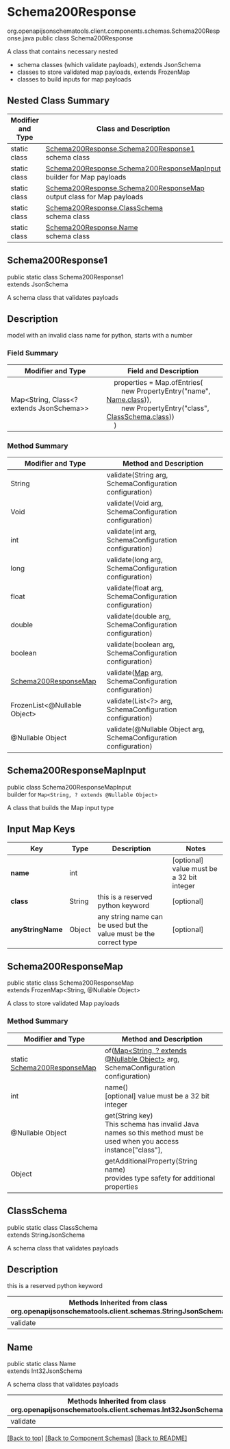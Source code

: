 # Schema200Response
org.openapijsonschematools.client.components.schemas.Schema200Response.java
public class Schema200Response

A class that contains necessary nested
- schema classes (which validate payloads), extends JsonSchema
- classes to store validated map payloads, extends FrozenMap
- classes to build inputs for map payloads

## Nested Class Summary
| Modifier and Type | Class and Description |
| ----------------- | ---------------------- |
| static class | [Schema200Response.Schema200Response1](#schema200response1)<br> schema class |
| static class | [Schema200Response.Schema200ResponseMapInput](#schema200responsemapinput)<br> builder for Map payloads |
| static class | [Schema200Response.Schema200ResponseMap](#schema200responsemap)<br> output class for Map payloads |
| static class | [Schema200Response.ClassSchema](#classschema)<br> schema class |
| static class | [Schema200Response.Name](#name)<br> schema class |

## Schema200Response1
public static class Schema200Response1<br>
extends JsonSchema

A schema class that validates payloads

## Description
model with an invalid class name for python, starts with a number

### Field Summary
| Modifier and Type | Field and Description |
| ----------------- | ---------------------- |
| Map<String, Class<? extends JsonSchema>> | &nbsp;&nbsp;&nbsp;&nbsp;properties = Map.ofEntries(<br>&nbsp;&nbsp;&nbsp;&nbsp;&nbsp;&nbsp;&nbsp;&nbsp;new PropertyEntry("name", [Name.class](#name))),<br>&nbsp;&nbsp;&nbsp;&nbsp;&nbsp;&nbsp;&nbsp;&nbsp;new PropertyEntry("class", [ClassSchema.class](#classschema)))<br>&nbsp;&nbsp;&nbsp;&nbsp;)<br> |

### Method Summary
| Modifier and Type | Method and Description |
| ----------------- | ---------------------- |
| String | validate(String arg, SchemaConfiguration configuration) |
| Void | validate(Void arg, SchemaConfiguration configuration) |
| int | validate(int arg, SchemaConfiguration configuration) |
| long | validate(long arg, SchemaConfiguration configuration) |
| float | validate(float arg, SchemaConfiguration configuration) |
| double | validate(double arg, SchemaConfiguration configuration) |
| boolean | validate(boolean arg, SchemaConfiguration configuration) |
| [Schema200ResponseMap](#schema200responsemap) | validate([Map<?, ?>](#schema200responsemapinput) arg, SchemaConfiguration configuration) |
| FrozenList<@Nullable Object> | validate(List<?> arg, SchemaConfiguration configuration) |
| @Nullable Object | validate(@Nullable Object arg, SchemaConfiguration configuration) |
## Schema200ResponseMapInput
public class Schema200ResponseMapInput<br>
builder for `Map<String, ? extends @Nullable Object>`

A class that builds the Map input type

## Input Map Keys
| Key | Type |  Description | Notes |
| --- | ---- | ------------ | ----- |
| **name** | int |  | [optional] value must be a 32 bit integer |
| **class** | String | this is a reserved python keyword | [optional] |
| **anyStringName** | Object | any string name can be used but the value must be the correct type | [optional] |

## Schema200ResponseMap
public static class Schema200ResponseMap<br>
extends FrozenMap<String, @Nullable Object>

A class to store validated Map payloads

### Method Summary
| Modifier and Type | Method and Description |
| ----------------- | ---------------------- |
| static [Schema200ResponseMap](#schema200responsemap) | of([Map<String, ? extends @Nullable Object>](#schema200responsemapinput) arg, SchemaConfiguration configuration) |
| int | name()<br>[optional] value must be a 32 bit integer |
| @Nullable Object | get(String key)<br>This schema has invalid Java names so this method must be used when you access instance["class"],  |
| Object | getAdditionalProperty(String name)<br>provides type safety for additional properties |

## ClassSchema
public static class ClassSchema<br>
extends StringJsonSchema

A schema class that validates payloads

## Description
this is a reserved python keyword

| Methods Inherited from class org.openapijsonschematools.client.schemas.StringJsonSchema |
| ------------------------------------------------------------------ |
| validate                                                           |

## Name
public static class Name<br>
extends Int32JsonSchema

A schema class that validates payloads

| Methods Inherited from class org.openapijsonschematools.client.schemas.Int32JsonSchema |
| ------------------------------------------------------------------ |
| validate                                                           |

[[Back to top]](#top) [[Back to Component Schemas]](../../../README.md#Component-Schemas) [[Back to README]](../../../README.md)
